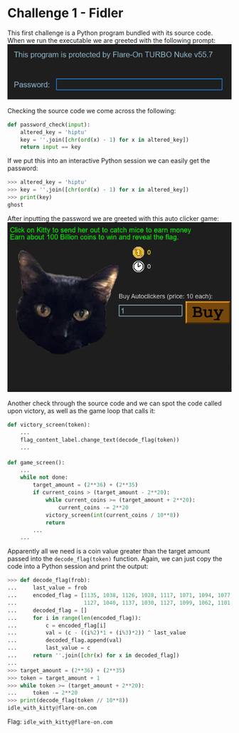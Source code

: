 # Challenge 1 - Fidler

This first challenge is a Python program bundled with its source code. When we run the executable we are greeted with the following prompt:
![6baa5d3c71ddb8c0c4da014f04e12516.png](../_resources/58815dc8eabf4f4eaabb2f5f929018c9.png)

Checking the source code we come across the following:
```py
def password_check(input):
    altered_key = 'hiptu'
    key = ''.join([chr(ord(x) - 1) for x in altered_key])
    return input == key
```

If we put this into an interactive Python session we can easily get the password:
```py
>>> altered_key = 'hiptu'
>>> key = ''.join([chr(ord(x) - 1) for x in altered_key])
>>> print(key)
ghost             
```

After inputting the password we are greeted with this auto clicker game:
![e6200ca15c69a153fa00470e8f42e763.png](../_resources/dc0c783a70ab46848a90682df117a076.png)

Another check through the source code and we can spot the code called upon victory, as well as the game loop that calls it:
```py
def victory_screen(token):
    ...
    flag_content_label.change_text(decode_flag(token))
    ...

def game_screen():
    ...
    while not done:
        target_amount = (2**36) + (2**35)
        if current_coins > (target_amount - 2**20):
            while current_coins >= (target_amount + 2**20):
                current_coins -= 2**20
            victory_screen(int(current_coins / 10**8))
            return
        ...
    ...
```

Apparently all we need is a coin value greater than the target amount passed into the `decode_flag(token)` function. Again, we can just copy the code into a Python session and print the output:
```py
>>> def decode_flag(frob):
...     last_value = frob
...     encoded_flag = [1135, 1038, 1126, 1028, 1117, 1071, 1094, 1077, 1121, 1087, 1110, 1092, 1072, 1095, 1090, 1027,
...                     1127, 1040, 1137, 1030, 1127, 1099, 1062, 1101, 1123, 1027, 1136, 1054]
...     decoded_flag = []
...     for i in range(len(encoded_flag)):
...         c = encoded_flag[i]
...         val = (c - ((i%2)*1 + (i%3)*2)) ^ last_value
...         decoded_flag.append(val)
...         last_value = c
...     return ''.join([chr(x) for x in decoded_flag])
...
>>> target_amount = (2**36) + (2**35)
>>> token = target_amount + 1
>>> while token >= (target_amount + 2**20):
...     token -= 2**20
>>> print(decode_flag(token // 10**8))
idle_with_kitty@flare-on.com
```

Flag: `idle_with_kitty@flare-on.com`